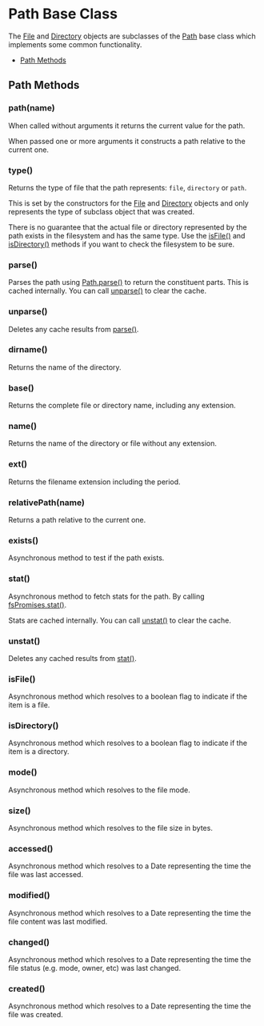 # Path Base Class

The [File](class/src/File.js~File) and
[Directory](class/src/Directory.js~Directory) objects are subclasses of
the [Path](class/src/Path.js~Path) base class which implements some common
functionality.

- [Path Methods](#path-methods)

## Path Methods

### path(name)

When called without arguments it returns the current value for the path.

When passed one or more arguments it constructs a path relative to the current
one.

### type()

Returns the type of file that the path represents: `file`, `directory` or
`path`.

This is set by the constructors for the [File](class/src/File.js~File)
and [Directory](class/src/Directory.js~Directory) objects and only represents
the type of subclass object that was created.

There is no guarantee that the actual file or directory represented by the
path exists in the filesystem and has the same type.  Use the
[isFile()](#isfile--) and [isDirectory()](#isdirectory--) methods if you want
to check the filesystem to be sure.

### parse()

Parses the path using [Path.parse()](https://nodejs.org/api/path.html#pathparsepath)
to return the constituent parts.  This is cached internally.  You can call
[unparse()](#unparse--) to clear the cache.

### unparse()

Deletes any cache results from [parse()](#parse--).

### dirname()

Returns the name of the directory.

### base()

Returns the complete file or directory name, including any extension.

### name()

Returns the name of the directory or file without any extension.

### ext()

Returns the filename extension including the period.

### relativePath(name)

Returns a path relative to the current one.

### exists()

Asynchronous method to test if the path exists.

### stat()

Asynchronous method to fetch stats for the path.  By calling
[fsPromises.stat()](https://nodejs.org/api/fs.html#fspromisesstatpath-options).

Stats are cached internally.  You can call [unstat()](#unstat--) to clear
the cache.

### unstat()

Deletes any cached results from [stat()](#stat--).

### isFile()

Asynchronous method which resolves to a boolean flag to indicate if the item is
a file.

### isDirectory()

Asynchronous method which resolves to a boolean flag to indicate if the item is
a directory.

### mode()

Asynchronous method which resolves to the file mode.

### size()

Asynchronous method which resolves to the file size in bytes.

### accessed()

Asynchronous method which resolves to a Date representing the time the file
was last accessed.


### modified()

Asynchronous method which resolves to a Date representing the time the file
content was last modified.

### changed()

Asynchronous method which resolves to a Date representing the time the file
status (e.g. mode, owner, etc) was last changed.

### created()

Asynchronous method which resolves to a Date representing the time the file
was created.

